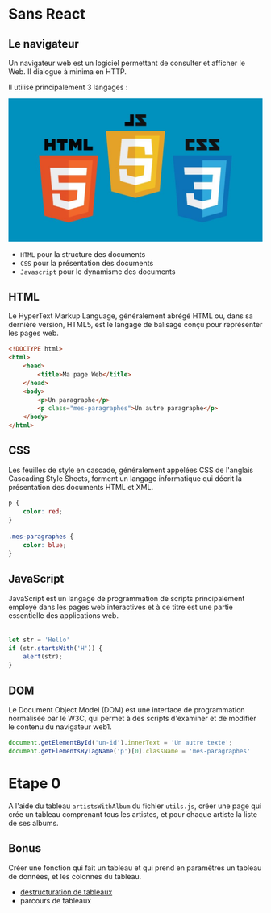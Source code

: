 # Sans React

## Le navigateur

Un navigateur web est un logiciel permettant de consulter et afficher le Web. Il dialogue à minima en HTTP.

Il utilise principalement 3 langages :

![htmlcssjs](../assets/img/html-css-js.jpg)

- `HTML` pour la structure des documents
- `CSS` pour la présentation des documents
- `Javascript` pour le dynamisme des documents


## HTML

Le HyperText Markup Language, généralement abrégé HTML ou, dans sa dernière version, HTML5, est le langage de balisage conçu pour représenter les pages web.


```html
<!DOCTYPE html>
<html>
    <head>
        <title>Ma page Web</title>
    </head>
    <body>
        <p>Un paragraphe</p>
        <p class="mes-paragraphes">Un autre paragraphe</p>
    </body>
</html>
```

## CSS

Les feuilles de style en cascade, généralement appelées CSS de l'anglais Cascading Style Sheets, forment un langage informatique qui décrit la présentation des documents HTML et XML.

```CSS
p {
    color: red;
}

.mes-paragraphes {
    color: blue;
}
```


## JavaScript

JavaScript est un langage de programmation de scripts principalement employé dans les pages web interactives et à ce titre est une partie essentielle des applications web.

```JavaScript

let str = 'Hello'
if (str.startsWith('H')) {
    alert(str);
}

```

## DOM

Le Document Object Model (DOM) est une interface de programmation normalisée par le W3C, qui permet à des scripts d'examiner et de modifier le contenu du navigateur web1.

```JavaScript
document.getElementById('un-id').innerText = 'Un autre texte';
document.getElementsByTagName('p')[0].className = 'mes-paragraphes'
```


# Etape 0

A l'aide du tableau `artistsWithAlbum` du fichier `utils.js`, créer une page qui crée un tableau comprenant tous les artistes, et pour chaque artiste la liste de ses albums.

## Bonus

Créer une fonction qui fait un tableau et qui prend en paramètres un tableau de données, et les colonnes du tableau.

- [destructuration de tableaux](https://developer.mozilla.org/en-US/docs/Web/JavaScript/Reference/Operators/Destructuring_assignment)
- parcours de tableaux